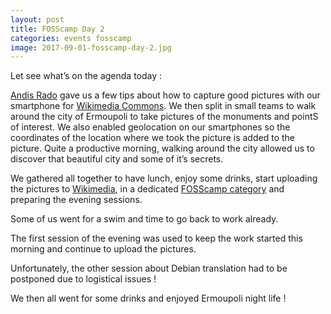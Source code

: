 ```yaml
---
layout: post
title: FOSScamp Day 2
categories: events fosscamp
image: 2017-09-01-fosscamp-day-2.jpg
---
```

Let see what’s on the agenda today :

[Andis Rado](http://andisrado.com/) gave us a few tips about how to capture good pictures with our smartphone for [Wikimedia Commons](https://commons.wikimedia.org/wiki/Main_Page).
We then split in small teams to walk around the city of Ermoupoli to take pictures of the monuments and pointS of interest. We also enabled geolocation on our smartphones so the coordinates of the location where we took the picture is added to the picture.
Quite a productive morning, walking around the city allowed us to discover that beautiful city and some of it’s secrets.

We gathered all together to have lunch, enjoy some drinks, start uploading the pictures to [Wikimedia](https://meta.wikimedia.org/), in a dedicated [FOSScamp category](https://commons.wikimedia.org/wiki/Category:Wiki_Loves_Maps_-_FOSScamp_Syros) and preparing the evening sessions.

Some of us went for a swim and time to go back to work already.

The first session of the evening was used to keep the work started this morning and continue to upload the pictures.

Unfortunately, the other session about Debian translation had to be postponed due to logistical issues !

We then all went for some drinks and enjoyed Ermoupoli night life !
